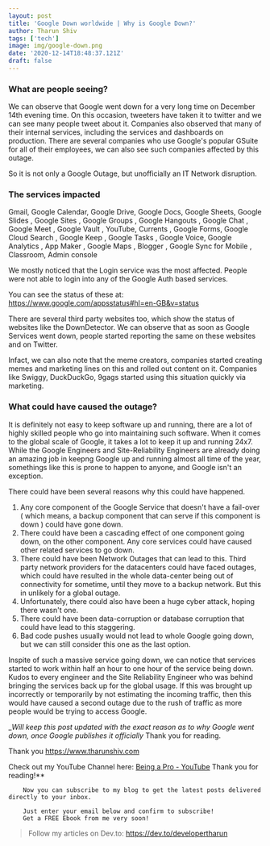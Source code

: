 ```yaml
---
layout: post
title: 'Google Down worldwide | Why is Google Down?'
author: Tharun Shiv
tags: ['tech']
image: img/google-down.png
date: '2020-12-14T18:48:37.121Z'
draft: false
---
```


### What are people seeing?

We can observe that Google went down for a very long time on December 14th evening time. On this occasion, tweeters have taken it to twitter and we can see many people tweet about it. Companies also observed that many of their internal services, including the services and dashboards on production. There are several companies who use Google's popular GSuite for all of their employees, we can also see such companies affected by this outage.

So it is not only a Google Outage, but unofficially an IT Network disruption.

### The services impacted

Gmail, Google Calendar, Google Drive, Google Docs, Google Sheets, Google Slides , Google Sites , Google Groups , Google Hangouts , Google Chat , Google Meet , Google Vault , YouTube, Currents , Google Forms, Google Cloud Search , Google Keep , Google Tasks , Google Voice, Google Analytics , App Maker , Google Maps , Blogger , Google Sync for Mobile , Classroom, Admin console

We mostly noticed that the Login service was the most affected. People were not able to login into any of the Google Auth based services.

You can see the status of these at: https://www.google.com/appsstatus#hl=en-GB&v=status

There are several third party websites too, which show the status of websites like the DownDetector. We can observe that as soon as Google Services went down, people started reporting the same on these websites and on Twitter.

Infact, we can also note that the meme creators, companies started creating memes and marketing lines on this and rolled out content on it. Companies like Swiggy, DuckDuckGo, 9gags started using this situation quickly via marketing.

### What could have caused the outage?

It is definitely not easy to keep software up and running, there are a lot of highly skilled people who go into maintaining such software. When it comes to the global scale of Google, it takes a lot to keep it up and running 24x7. While the Google Engineers and Site-Reliability Engineers are already doing an amazing job in keepng Google up and running almost all time of the year, somethings like this is prone to happen to anyone, and Google isn't an exception.

There could have been several reasons why this could have happened.

1. Any core component of the Google Service that doesn't have a fail-over ( which means, a backup component that can serve if this component is down ) could have gone down.
2. There could have been a cascading effect of one component going down, on the other component. Any core services could have caused other related services to go down.
3. There could have been Network Outages that can lead to this. Third party network providers for the datacenters could have faced outages, which could have resulted in the whole data-center being out of connectivity for sometime, until they move to a backup network. But this in unlikely for a global outage.
4. Unfortunately, there could also have been a huge cyber attack, hoping there wasn't one.
5. There could have been data-corruption or database corruption that could have lead to this staggering.
6. Bad code pushes usually would not lead to whole Google going down, but we can still consider this one as the last option.

Inspite of such a massive service going down, we can notice that services started to work within half an hour to one hour of the service being down. Kudos to every engineer and the Site Reliability Engineer who was behind bringing the services back up for the global usage. If this was brought up incorrectly or temporarily by not estimating the incoming traffic, then this would have caused a second outage due to the rush of traffic as more people would be trying to access Google.

\__Will keep this post updated with the exact reason as to why Google went down, once Google publishes it officially_ Thank you for reading.

Thank you
https://www.tharunshiv.com

Check out my YouTube Channel here: <a href="https://www.youtube.com/c/developerTharun">Being a Pro - YouTube</a> Thank you for reading!\*\*

        Now you can subscribe to my blog to get the latest posts delivered directly to your inbox.

        Just enter your email below and confirm to subscribe!
        Get a FREE Ebook from me very soon!

> Follow my articles on Dev.to: https://dev.to/developertharun
